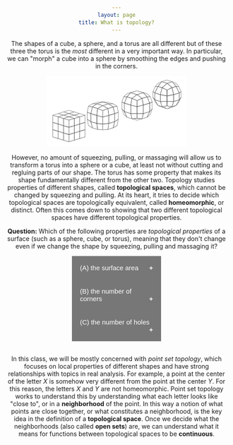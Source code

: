 ```yaml
---
layout: page
title: What is topology?
---
```


<style>
.collapsible {
  background-color: #777;
  color: white;
  cursor: pointer;
  padding: 18px;
  width: 40%;
  border: none;
  text-align: left;
  outline: none;
  font-size: 15px;
}

.active, .collapsible:hover {
  background-color: #555;
}

.collapsible:after {
  content: '\002B';
  color: white;
  font-weight: bold;
  float: right;
  margin-left: 5px;
}

.active:after {
  content: "\2212";
}

.content {
  padding: 0 18px;
  max-height: 0;
  overflow: hidden;
  transition: max-height 0.2s ease-out;
  background-color: #ffffff;
}
</style>

The shapes of a cube, a sphere, and a torus are all different but of these three the torus is the *most* different in a very important way.
In particular, we can "morph" a cube into a sphere by smoothing the edges and pushing in the corners.

<p align="center"><img src="fig/cube-to-sphere.png"/></p>

However, no amount of squeezing, pulling, or massaging will allow us to transform a torus into a sphere or a cube, at least not without cutting and regluing parts of our shape.  The torus has some property that makes its shape fundamentally different from the other two.  Topology studies properties of different shapes, called **topological spaces**, which cannot be changed by squeezing and pulling.  At its heart, it tries to decide which topological spaces are topologically equivalent, called **homeomorphic**, or distinct.
Often this comes down to showing that two different topological spaces have different topological properties.

**Question:** Which of the following properties are *topological properties* of a surface (such as a sphere, cube, or torus), meaning that they don't change even if we change the shape by squeezing, pulling and massaging it?
<body align="center">
<button class="collapsible">(A) the surface area</button>
<div class="content">
  <p>Careful!  The area changes as we shrink or expand our shape by squeezing or stretching it.</p>
</div>
<button class="collapsible">(B) the number of corners</button>
<div class="content">
  <p>Careful!  Corners can be smoothed away, just like when we make a cube into a sphere.</p>
</div>
<button class="collapsible">(C) the number of holes</button>
<div class="content">
  <p>Right!  Setting aside the important task of rigorously defining a "hole", intuitively we can understand that by squeezing or stretching a surface we cannot change the number of holes.</p>
</div>

<script>
var coll = document.getElementsByClassName("collapsible");
var i;

for (i = 0; i < coll.length; i++) {
  coll[i].addEventListener("click", function() {
    this.classList.toggle("active");
    var content = this.nextElementSibling;
    if (content.style.maxHeight){
      content.style.maxHeight = null;
    } else {
      content.style.maxHeight = content.scrollHeight + "px";
    } 
  });
}
</script>
</body>
<br/>

In this class, we will be mostly concerned with *point set topology*, which focuses on local properties of different shapes and have strong relationships with topics in real analysis.  For example, a point at the center of the letter *X* is somehow very different from the point at the center *Y*.  For this reason, the letters *X* and *Y* are not homeomorphic.  Point set topology works to understand this by understanding what each letter looks like "close to", or in a **neighborhood** of the point.  In this way a notion of what points are close together, or what constitutes a neighborhood, is the key idea in the definition of a **topological space**.  Once we decide what the neighborhoods (also called **open sets**) are, we can understand what it means for functions between topological spaces to be **continuous**.  


